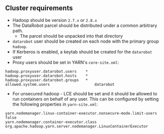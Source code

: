 ## Cluster requirements

* Hadoop should be version `2.7.x` or `2.8.x`
* The DataRobot parcel should be distributed under a common arbitrary path.
    * The parcel should be unpacked into that directory
* `datarobot` user should be created on each node with the primary group `hadoop`.
* If Kerberos is enabled, a keytab should be created for the `datarobot` user
* Proxy users should be set in YARN's `core-site.xml`:
```
hadoop.proxyuser.datarobot.users	*
hadoop.proxyuser.datarobot.hosts	*
hadoop.proxyuser.datarobot.groups	*
allowed.system.users	                datarobot
```
* For unsecured hadoop - LCE should be set and it should be allowed to run
containers on behalf of any user. This can be configured by setting the following properties
in `yarn-site.xml`:
```
yarn.nodemanager.linux-container-executor.nonsecure-mode.limit-users	false
yarn.nodemanager.container-executor.class	                        org.apache.hadoop.yarn.server.nodemanager.LinuxContainerExecutor
```
